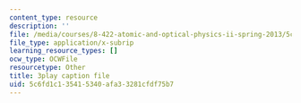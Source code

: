 ```yaml
---
content_type: resource
description: ''
file: /media/courses/8-422-atomic-and-optical-physics-ii-spring-2013/5c6fd1c135415340afa33281cfdf75b7_s83SihcFfYo.vtt
file_type: application/x-subrip
learning_resource_types: []
ocw_type: OCWFile
resourcetype: Other
title: 3play caption file
uid: 5c6fd1c1-3541-5340-afa3-3281cfdf75b7
---
```

